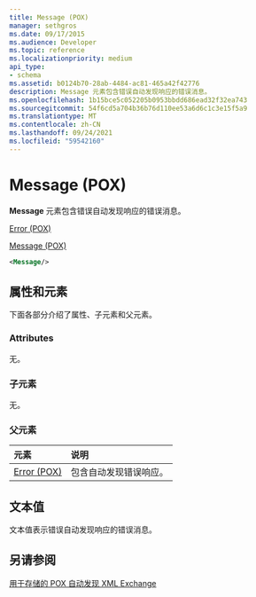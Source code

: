 ```yaml
---
title: Message (POX)
manager: sethgros
ms.date: 09/17/2015
ms.audience: Developer
ms.topic: reference
ms.localizationpriority: medium
api_type:
- schema
ms.assetid: b0124b70-28ab-4484-ac81-465a42f42776
description: Message 元素包含错误自动发现响应的错误消息。
ms.openlocfilehash: 1b15bce5c052205b0953bbdd686ead32f32ea743
ms.sourcegitcommit: 54f6cd5a704b36b76d110ee53a6d6c1c3e15f5a9
ms.translationtype: MT
ms.contentlocale: zh-CN
ms.lasthandoff: 09/24/2021
ms.locfileid: "59542160"
---
```

# <a name="message-pox"></a>Message (POX)

**Message** 元素包含错误自动发现响应的错误消息。 
  
[Error (POX)](error-pox.md)
  
[Message (POX)](message-pox.md)
  
```xml
<Message/>
```

## <a name="attributes-and-elements"></a>属性和元素

下面各部分介绍了属性、子元素和父元素。
  
### <a name="attributes"></a>Attributes

无。
  
### <a name="child-elements"></a>子元素

无。
  
### <a name="parent-elements"></a>父元素

|**元素**|**说明**|
|:-----|:-----|
|[Error (POX)](error-pox.md) <br/> |包含自动发现错误响应。  <br/> |
   
## <a name="text-value"></a>文本值

文本值表示错误自动发现响应的错误消息。
  
## <a name="see-also"></a>另请参阅



[用于存储的 POX 自动发现 XML Exchange](pox-autodiscover-xml-elements-for-exchange.md)

